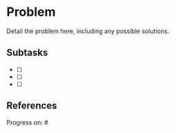# Problem

Detail the problem here, including any possible solutions.

## Subtasks
- [ ]
- [ ]
- [ ]

## References

Progress on: #
